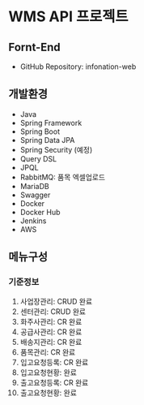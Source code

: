 # WMS API 프로젝트


## Fornt-End
- GitHub Repository: infonation-web


## 개발환경
- Java
- Spring Framework
- Spring Boot
- Spring Data JPA
- Spring Security (예정)
- Query DSL
- JPQL
- RabbitMQ: 품목 엑셀업로드
- MariaDB
- Swagger
- Docker 
- Docker Hub 
- Jenkins 
- AWS 

## 메뉴구성
### 기준정보
 1) 사업장관리: CRUD 완료
 2) 센터관리: CRUD 완료
 3) 화주사관리: CR 완료
 4) 공급사관리: CR 완료
 5) 배송지관리: CR 완료
 4) 품목관리: CR 완료
 5) 입고요청등록: CR 완료
 6) 입고요청현황: 완료
 7) 출고요청등록: CR 완료
 8) 출고요청현황: 완료

